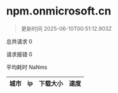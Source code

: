 
  # npm.onmicrosoft.cn

  > 更新时间 2025-06-10T00:51:12.903Z
  
  总共请求 0

  请求报错 0

  平均耗时 NaNms

|城市|ip|下载大小|速度|
|-----|----------|---|---|

  